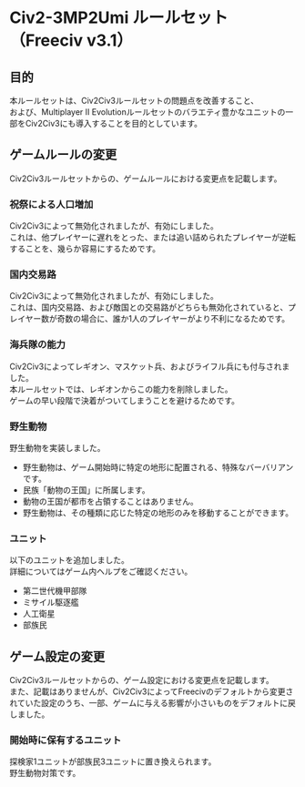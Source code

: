 # Civ2-3MP2Umi ルールセット（Freeciv v3.1）
## 目的
本ルールセットは、Civ2Civ3ルールセットの問題点を改善すること、  
および、Multiplayer II Evolutionルールセットのバラエティ豊かなユニットの一部をCiv2Civ3にも導入することを目的としています。
## ゲームルールの変更
Civ2Civ3ルールセットからの、ゲームルールにおける変更点を記載します。
### 祝祭による人口増加
Civ2Civ3によって無効化されましたが、有効にしました。  
これは、他プレイヤーに遅れをとった、または追い詰められたプレイヤーが逆転することを、幾らか容易にするためです。
### 国内交易路
Civ2Civ3によって無効化されましたが、有効にしました。  
これは、国内交易路、および敵国との交易路がどちらも無効化されていると、プレイヤー数が奇数の場合に、誰か1人のプレイヤーがより不利になるためです。
### 海兵隊の能力
Civ2Civ3によってレギオン、マスケット兵、およびライフル兵にも付与されました。  
本ルールセットでは、レギオンからこの能力を削除しました。  
ゲームの早い段階で決着がついてしまうことを避けるためです。
### 野生動物
野生動物を実装しました。  
- 野生動物は、ゲーム開始時に特定の地形に配置される、特殊なバーバリアンです。
- 民族「動物の王国」に所属します。
- 動物の王国が都市を占領することはありません。
- 野生動物は、その種類に応じた特定の地形のみを移動することができます。
### ユニット
以下のユニットを追加しました。  
詳細についてはゲーム内ヘルプをご確認ください。
- 第二世代機甲部隊
- ミサイル駆逐艦
- 人工衛星
- 部族民
## ゲーム設定の変更
Civ2Civ3ルールセットからの、ゲーム設定における変更点を記載します。  
また、記載はありませんが、Civ2Civ3によってFreecivのデフォルトから変更されていた設定のうち、一部、ゲームに与える影響が小さいものをデフォルトに戻しました。
### 開始時に保有するユニット
探検家1ユニットが部族民3ユニットに置き換えられます。  
野生動物対策です。
